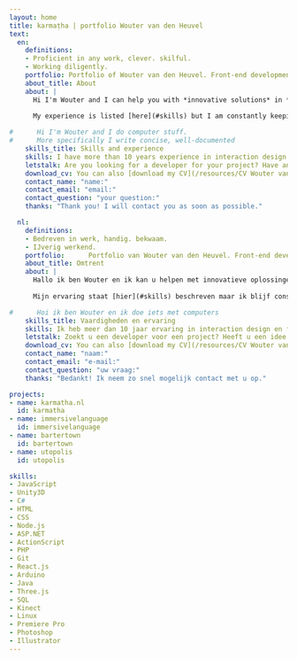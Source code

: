 ```yaml
---
layout: home
title: karmaṭha | portfolio Wouter van den Heuvel
text:
  en:
    definitions:
    - Proficient in any work, clever. skilful.
    - Working diligently.
    portfolio: Portfolio of Wouter van den Heuvel. Front-end development guru based in The Hague, Netherlands
    about_title: About
    about: |
      Hi I'm Wouter and I can help you with *innovative solutions* in *interactive software products*. I enjoy crafting maintainable, elegant, well-documented code for any type of front-end project. I like to collaborate in (small) teams because I truly believe the synergistic effect brings out the best in any situation, but I can also work very effectively on my own.
      
      My experience is listed [here](#skills) but I am constantly keeping up with new developments and eager to learn and apply new things. I am especially especially passionate about *Virtual Reality*, *games*, and any type of new technology. I am available for freelance work, so [get in touch](#contact).

#      Hi I'm Wouter and I do computer stuff.
#      More specifically I write concise, well-documented   
    skills_title: Skills and experience 
    skills: I have more than 10 years experience in interaction design and writing front-end code. These are some of the technologies and tools I'm most comfortable with.
    letstalk: Are you looking for a developer for your project? Have an idea for a game, a VR experience, web app or something else altogether? Let's talk. I’m available for hire on a freelance or contract basis. 
    download_cv: You can also [download my CV](/resources/CV Wouter van den Heuvel - sep 2017.pdf).
    contact_name: "name:"
    contact_email: "email:"
    contact_question: "your question:"
    thanks: "Thank you! I will contact you as soon as possible."

  nl:
    definitions:
    - Bedreven in werk, handig. bekwaam.
    - IJverig werkend.
    portfolio:      Portfolio van Wouter van den Heuvel. Front-end development guru in Den Haag, Nederland
    about_title: Omtrent
    about: |
      Hallo ik ben Wouter en ik kan u helpen met innovatieve oplossingen op het gebied van interactieve softwareproducten. Ik creëer graag onderhoudbare, elegante en goed gedocumenteerde code voor ieder soort front-end project. Ik werk graag samen in (kleine) teams omdat ik geloof dat de synergetische werking het beste in iedere situatie naar boven brengt, maar kan ook uitstekend zelfstandig werken. 
      
      Mijn ervaring staat [hier](#skills) beschreven maar ik blijf constant op de hoogte van nieuwe ontwikkelingen en leer graag nieuwe dingen. Ik ben voornamelijk gepassioneerd over Virtual Reality, games en andere nieuwe technologieën. Ik ben beschikbaar voor freelance werk, dus [neem contact](#contact) met mij op.

#      Hoi ik ben Wouter en ik doe iets met computers
    skills_title: Vaardigheden en ervaring
    skills: Ik heb meer dan 10 jaar ervaring in interaction design en front-end code. Dit zijn een aantal van de technologieën en tools waar ik mee heb gewerkt.
    letstalk: Zoekt u een developer voor een project? Heeft u een idee voor een game, VR experience, web app of iets compleets anders? Dan kunnen we praten. 
    download_cv: You can also [download my CV](/resources/CV Wouter van den Heuvel - sep 2017.pdf).
    contact_name: "naam:"
    contact_email: "e-mail:"
    contact_question: "uw vraag:"
    thanks: "Bedankt! Ik neem zo snel mogelijk contact met u op."

projects:
- name: karmatha.nl
  id: karmatha
- name: immersivelanguage
  id: immersivelanguage
- name: bartertown
  id: bartertown
- name: utopolis
  id: utopolis

skills:
- JavaScript
- Unity3D
- C#
- HTML
- CSS
- Node.js
- ASP.NET
- ActionScript
- PHP
- Git
- React.js
- Arduino
- Java
- Three.js
- SQL
- Kinect
- Linux
- Premiere Pro
- Photoshop
- Illustrator
---
```

